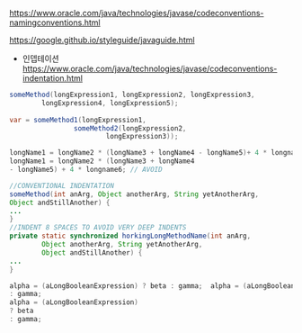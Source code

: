 https://www.oracle.com/java/technologies/javase/codeconventions-namingconventions.html


https://google.github.io/styleguide/javaguide.html

- 인뎁테이션
https://www.oracle.com/java/technologies/javase/codeconventions-indentation.html


```java
someMethod(longExpression1, longExpression2, longExpression3,
        longExpression4, longExpression5);
 
var = someMethod1(longExpression1,
                someMethod2(longExpression2,
                        longExpression3));
```

```java
longName1 = longName2 * (longName3 + longName4 - longName5)+ 4 * longname6; // PREFER
longName1 = longName2 * (longName3 + longName4
- longName5) + 4 * longname6; // AVOID
```
```java
//CONVENTIONAL INDENTATION
someMethod(int anArg, Object anotherArg, String yetAnotherArg,
Object andStillAnother) {
...
}
//INDENT 8 SPACES TO AVOID VERY DEEP INDENTS
private static synchronized horkingLongMethodName(int anArg,
        Object anotherArg, String yetAnotherArg,
        Object andStillAnother) {
...
}
```
```java
alpha = (aLongBooleanExpression) ? beta : gamma;  alpha = (aLongBooleanExpression) ? beta
: gamma;
alpha = (aLongBooleanExpression)
? beta
: gamma;
```